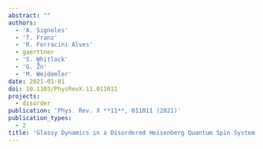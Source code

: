 ```yaml
---
abstract: ""
authors:
  - 'A. Signoles'
  - 'T. Franz'
  - 'R. Ferracini Alves'
  - gaerttner
  - 'S. Whitlock'
  - 'G. Z̈̊n'
  - 'M. Weideml̈̈er'
date: 2021-01-01
doi: 10.1103/PhysRevX.11.011011
projects:
  - disorder
publication: 'Phys. Rev. X **11**, 011011 (2021)'
publication_types:
  - 2
title: 'Glassy Dynamics in a Disordered Heisenberg Quantum Spin System'
---
```


